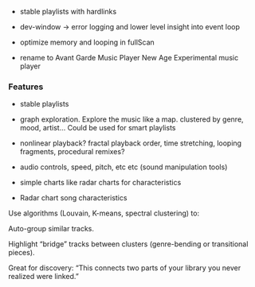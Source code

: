 
- stable playlists with hardlinks
- dev-window -> error logging and lower level insight into event
  loop

- optimize memory and looping in fullScan 


- rename to Avant Garde Music Player
New Age Experimental music player

### Features

- stable playlists
- graph exploration. Explore the music like a map. clustered by
genre, mood, artist... Could be used for smart playlists

- nonlinear playback? fractal playback order, time stretching,
looping fragments, procedural remixes?
- audio controls, speed, pitch, etc etc (sound manipulation tools)
- simple charts like radar charts for characteristics


- Radar chart song characteristics


Use algorithms (Louvain, K-means, spectral clustering) to:

Auto-group similar tracks.

Highlight “bridge” tracks between clusters (genre-bending or transitional pieces).

Great for discovery: “This connects two parts of your library you never realized were linked.”
